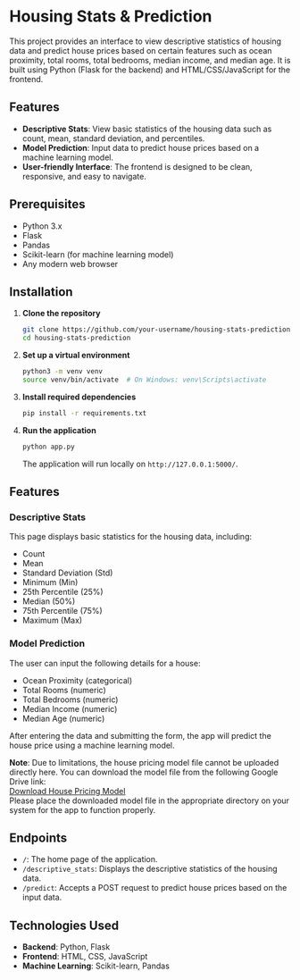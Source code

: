 # Housing Stats & Prediction

This project provides an interface to view descriptive statistics of housing data and predict house prices based on certain features such as ocean proximity, total rooms, total bedrooms, median income, and median age. It is built using Python (Flask for the backend) and HTML/CSS/JavaScript for the frontend.

## Features

- **Descriptive Stats**: View basic statistics of the housing data such as count, mean, standard deviation, and percentiles.
- **Model Prediction**: Input data to predict house prices based on a machine learning model.
- **User-friendly Interface**: The frontend is designed to be clean, responsive, and easy to navigate.

## Prerequisites

- Python 3.x
- Flask
- Pandas
- Scikit-learn (for machine learning model)
- Any modern web browser

## Installation

1. **Clone the repository**

    ```bash
    git clone https://github.com/your-username/housing-stats-prediction.git
    cd housing-stats-prediction
    ```

2. **Set up a virtual environment**

    ```bash
    python3 -m venv venv
    source venv/bin/activate  # On Windows: venv\Scripts\activate
    ```

3. **Install required dependencies**

    ```bash
    pip install -r requirements.txt
    ```

4. **Run the application**

    ```bash
    python app.py
    ```

    The application will run locally on `http://127.0.0.1:5000/`.

## Features

### Descriptive Stats

This page displays basic statistics for the housing data, including:

- Count
- Mean
- Standard Deviation (Std)
- Minimum (Min)
- 25th Percentile (25%)
- Median (50%)
- 75th Percentile (75%)
- Maximum (Max)

### Model Prediction

The user can input the following details for a house:

- Ocean Proximity (categorical)
- Total Rooms (numeric)
- Total Bedrooms (numeric)
- Median Income (numeric)
- Median Age (numeric)

After entering the data and submitting the form, the app will predict the house price using a machine learning model.

**Note**: Due to limitations, the house pricing model file cannot be uploaded directly here. You can download the model file from the following Google Drive link:  
[Download House Pricing Model](https://drive.google.com/file/d/1M1XycMh3nyz0cYFv4NG7VKOt1KLa8nbX/view?usp=sharing)  
Please place the downloaded model file in the appropriate directory on your system for the app to function properly.

## Endpoints

- `/`: The home page of the application.
- `/descriptive_stats`: Displays the descriptive statistics of the housing data.
- `/predict`: Accepts a POST request to predict house prices based on the input data.

## Technologies Used

- **Backend**: Python, Flask
- **Frontend**: HTML, CSS, JavaScript
- **Machine Learning**: Scikit-learn, Pandas
